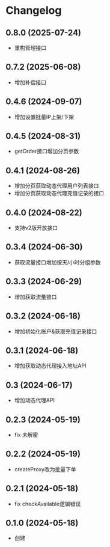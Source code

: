 # Changelog

## 0.8.0 (2025-07-24)

* 重构管理接口

## 0.7.2 (2025-06-08)

* 增加补偿接口

## 0.4.6 (2024-09-07)

* 增加设置批量IP上架/下架

## 0.4.5 (2024-08-31)

* getOrder接口增加分页参数

## 0.4.1 (2024-08-26)

* 增加分页获取动态代理用户列表接口
* 增加分页获取动态代理充值记录的接口

## 0.4.0 (2024-08-22)

* 支持v2版开放接口

## 0.3.4 (2024-06-30)

* 获取流量接口增加按天/小时分组参数

## 0.3.3 (2024-06-29)

* 增加获取流量接口

## 0.3.2 (2024-06-18)

* 增加初始化账户&获取充值记录接口

## 0.3.1 (2024-06-18)

* 增加获取动态代理接入地址API

## 0.3 (2024-06-17)

* 增加动态代理API

## 0.2.3 (2024-05-19)
* fix 未解密

## 0.2.2 (2024-05-19)
* createProxy改为批量下单

## 0.2.1 (2024-05-18)
* fix checkAvailable逻辑错误

## 0.1.0 (2024-05-18)
* 创建
